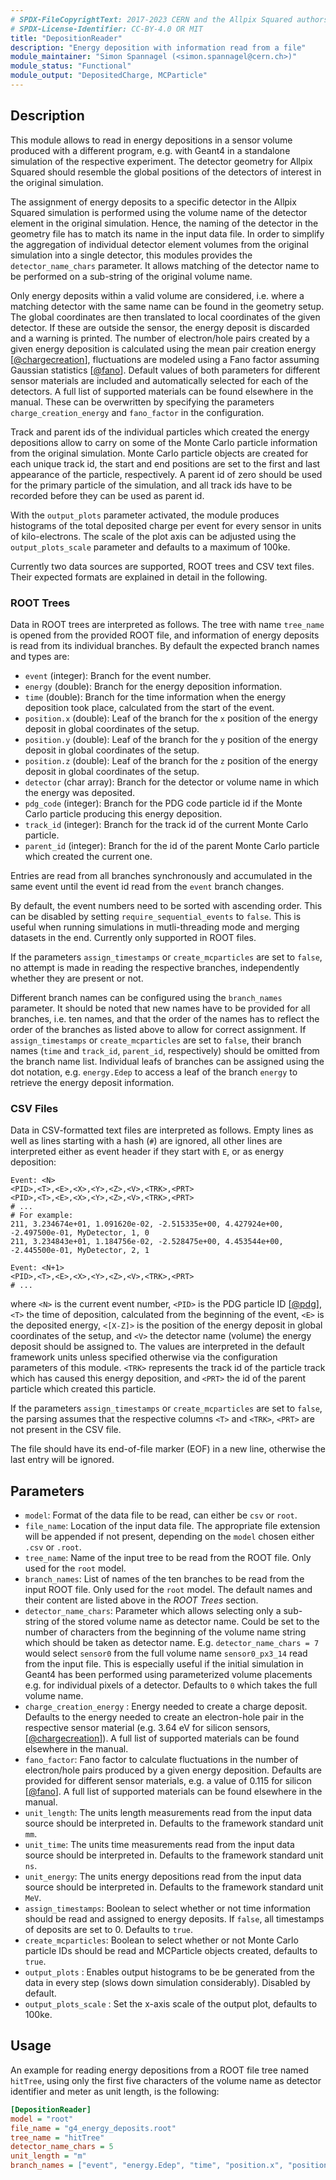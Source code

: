 ```yaml
---
# SPDX-FileCopyrightText: 2017-2023 CERN and the Allpix Squared authors
# SPDX-License-Identifier: CC-BY-4.0 OR MIT
title: "DepositionReader"
description: "Energy deposition with information read from a file"
module_maintainer: "Simon Spannagel (<simon.spannagel@cern.ch>)"
module_status: "Functional"
module_output: "DepositedCharge, MCParticle"
---
```


## Description
This module allows to read in energy depositions in a sensor volume produced with a different program, e.g. with Geant4 in a standalone simulation of the respective experiment.
The detector geometry for Allpix Squared should resemble the global positions of the detectors of interest in the original simulation.

The assignment of energy deposits to a specific detector in the Allpix Squared simulation is performed using the volume name of the detector element in the original simulation.
Hence, the naming of the detector in the geometry file has to match its name in the input data file.
In order to simplify the aggregation of individual detector element volumes from the original simulation into a single detector, this modules provides the `detector_name_chars` parameter.
It allows matching of the detector name to be performed on a sub-string of the original volume name.

Only energy deposits within a valid volume are considered, i.e. where a matching detector with the same name can be found in the geometry setup.
The global coordinates are then translated to local coordinates of the given detector.
If these are outside the sensor, the energy deposit is discarded and a warning is printed.
The number of electron/hole pairs created by a given energy deposition is calculated using the mean pair creation energy \[[@chargecreation]\], fluctuations are modeled using a Fano factor assuming Gaussian statistics \[[@fano]\].
Default values of both parameters for different sensor materials are included and automatically selected for each of the detectors. A full list of supported materials can be found elsewhere in the manual.
These can be overwritten by specifying the parameters `charge_creation_energy` and `fano_factor` in the configuration.

Track and parent ids of the individual particles which created the energy depositions allow to carry on some of the Monte Carlo particle information from the original simulation.
Monte Carlo particle objects are created for each unique track id, the start and end positions are set to the first and last appearance of the particle, respectively.
A parent id of zero should be used for the primary particle of the simulation, and all track ids have to be recorded before they can be used as parent id.

With the `output_plots` parameter activated, the module produces histograms of the total deposited charge per event for every sensor in units of kilo-electrons.
The scale of the plot axis can be adjusted using the `output_plots_scale` parameter and defaults to a maximum of 100ke.

Currently two data sources are supported, ROOT trees and CSV text files.
Their expected formats are explained in detail in the following.

### ROOT Trees

Data in ROOT trees are interpreted as follows.
The tree with name `tree_name` is opened from the provided ROOT file, and information of energy deposits is read from its individual branches.
By default the expected branch names and types are:

* `event` (integer): Branch for the event number.
* `energy` (double): Branch for the energy deposition information.
* `time` (double): Branch for the time information when the energy deposition took place, calculated from the start of the event.
* `position.x` (double): Leaf of the branch for the `x` position of the energy deposit in global coordinates of the setup.
* `position.y` (double): Leaf of the branch for the `y` position of the energy deposit in global coordinates of the setup.
* `position.z` (double): Leaf of the branch for the `z` position of the energy deposit in global coordinates of the setup.
* `detector` (char array): Branch for the detector or volume name in which the energy was deposited.
* `pdg_code` (integer): Branch for the PDG code particle id if the Monte Carlo particle producing this energy deposition.
* `track_id` (integer): Branch for the track id of the current Monte Carlo particle.
* `parent_id` (integer): Branch for the id of the parent Monte Carlo particle which created the current one.

Entries are read from all branches synchronously and accumulated in the same event until the event id read from the `event` branch changes.

By default, the event numbers need to be sorted with ascending order. This can be disabled by setting `require_sequential_events` to `false`. This is useful when running simulations in mutli-threading mode and merging datasets in the end. Currently only supported in ROOT files.

If the parameters `assign_timestamps` or `create_mcparticles` are set to `false`, no attempt is made in reading the respective branches, independently whether they are present or not.

Different branch names can be configured using the `branch_names` parameter.
It should be noted that new names have to be provided for all branches, i.e. ten names, and that the order of the names has to reflect the order of the branches as listed above to allow for correct assignment.
If `assign_timestamps` or `create_mcparticles` are set to `false`, their branch names (`time` and `track_id`, `parent_id`, respectively) should be omitted from the branch name list.
Individual leafs of branches can be assigned using the dot notation, e.g. `energy.Edep` to access a leaf of the branch `energy` to retrieve the energy deposit information.


### CSV Files

Data in CSV-formatted text files are interpreted as follows.
Empty lines as well as lines starting with a hash (`#`) are ignored, all other lines are interpreted either as event header if they start with `E`, or as energy deposition:

```
Event: <N>
<PID>,<T>,<E>,<X>,<Y>,<Z>,<V>,<TRK>,<PRT>
<PID>,<T>,<E>,<X>,<Y>,<Z>,<V>,<TRK>,<PRT>
# ...
# For example:
211, 3.234674e+01, 1.091620e-02, -2.515335e+00, 4.427924e+00, -2.497500e-01, MyDetector, 1, 0
211, 3.234843e+01, 1.184756e-02, -2.528475e+00, 4.453544e+00, -2.445500e-01, MyDetector, 2, 1

Event: <N+1>
<PID>,<T>,<E>,<X>,<Y>,<Z>,<V>,<TRK>,<PRT>
# ...
```

where `<N>` is the current event number, `<PID>` is the PDG particle ID \[[@pdg]\], `<T>` the time of deposition, calculated from the beginning of the event, `<E>` is the deposited energy, `<[X-Z]>` is the position of the energy deposit in global coordinates of the setup, and `<V>` the detector name (volume) the energy deposit should be assigned to.
The values are interpreted in the default framework units unless specified otherwise via the configuration parameters of this module.
`<TRK>` represents the track id of the particle track which has caused this energy deposition, and `<PRT>` the id of the parent particle which created this particle.

If the parameters `assign_timestamps` or `create_mcparticles` are set to `false`, the parsing assumes that the respective columns `<T>` and `<TRK>`, `<PRT>` are not present in the CSV file.

The file should have its end-of-file marker (EOF) in a new line, otherwise the last entry will be ignored.

## Parameters
* `model`: Format of the data file to be read, can either be `csv` or `root`.
* `file_name`: Location of the input data file. The appropriate file extension will be appended if not present, depending on the `model` chosen either `.csv` or `.root`.
* `tree_name`: Name of the input tree to be read from the ROOT file. Only used for the `root` model.
* `branch_names`: List of names of the ten branches to be read from the input ROOT file. Only used for the `root` model. The default names and their content are listed above in the _ROOT Trees_ section.
* `detector_name_chars`: Parameter which allows selecting only a sub-string of the stored volume name as detector name. Could be set to the number of characters from the beginning of the volume name string which should be taken as detector name. E.g. `detector_name_chars = 7` would select `sensor0` from the full volume name `sensor0_px3_14` read from the input file. This is especially useful if the initial simulation in Geant4 has been performed using parameterized volume placements e.g. for individual pixels of a detector. Defaults to `0` which takes the full volume name.
* `charge_creation_energy` : Energy needed to create a charge deposit. Defaults to the energy needed to create an electron-hole pair in the respective sensor material (e.g. 3.64 eV for silicon sensors, \[[@chargecreation]\]). A full list of supported materials can be found elsewhere in the manual.
* `fano_factor`: Fano factor to calculate fluctuations in the number of electron/hole pairs produced by a given energy deposition. Defaults are provided for different sensor materials, e.g. a value of 0.115 for silicon \[[@fano]\]. A full list of supported materials can be found elsewhere in the manual.
* `unit_length`: The units length measurements read from the input data source should be interpreted in. Defaults to the framework standard unit `mm`.
* `unit_time`: The units time measurements read from the input data source should be interpreted in. Defaults to the framework standard unit `ns`.
* `unit_energy`: The units energy depositions read from the input data source should be interpreted in. Defaults to the framework standard unit `MeV`.
* `assign_timestamps`: Boolean to select whether or not time information should be read and assigned to energy deposits. If `false`, all timestamps of deposits are set to 0. Defaults to `true`.
* `create_mcparticles`: Boolean to select whether or not Monte Carlo particle IDs should be read and MCParticle objects created, defaults to `true`.
* `output_plots` : Enables output histograms to be be generated from the data in every step (slows down simulation considerably). Disabled by default.
* `output_plots_scale` : Set the x-axis scale of the output plot, defaults to 100ke.

## Usage
An example for reading energy depositions from a ROOT file tree named `hitTree`, using only the first five characters of the volume name as detector identifier and meter as unit length, is the following:

```ini
[DepositionReader]
model = "root"
file_name = "g4_energy_deposits.root"
tree_name = "hitTree"
detector_name_chars = 5
unit_length = "m"
branch_names = ["event", "energy.Edep", "time", "position.x", "position.y", "position.z", "detector", "PDG_code", "track_id", "parent_id"]
```

[@pdg]: http://hepdata.cedar.ac.uk/lbl/2016/reviews/rpp2016-rev-monte-carlo-numbering.pdf
[@chargecreation]: https://doi.org/10.1103/PhysRevB.1.2945
[@fano]: https://doi.org/10.1103%2FPhysRevB.22.5565
